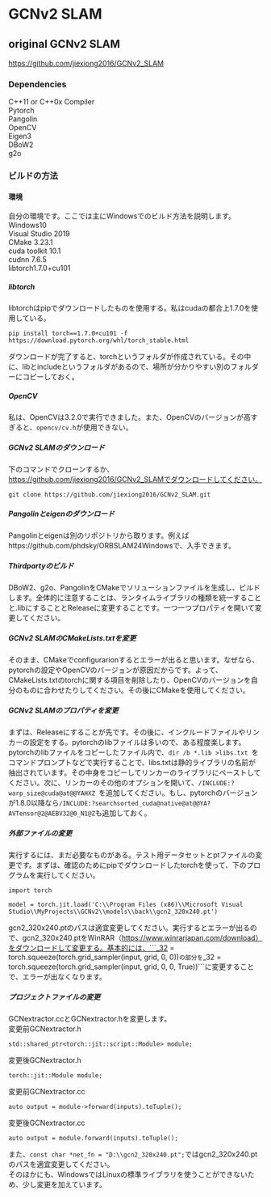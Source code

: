 # GCNv2 SLAM
## original GCNv2 SLAM
https://github.com/jiexiong2016/GCNv2_SLAM
### Dependencies
C++11 or C++0x Compiler  
Pytorch  
Pangolin  
OpenCV  
Eigen3  
DBoW2  
g2o  
### ビルドの方法
#### 環境
自分の環境です。ここでは主にWindowsでのビルド方法を説明します。  
Windows10  
Visual Studio 2019  
CMake 3.23.1  
cuda toolkit 10.1  
cudnn 7.6.5  
libtorch1.7.0+cu101  
##### libtorch
libtorchはpipでダウンロードしたものを使用する。私はcudaの都合上1.7.0を使用している。
```
pip install torch==1.7.0+cu101 -f  https://download.pytorch.org/whl/torch_stable.html
```
ダウンロードが完了すると、torchというフォルダが作成されている。その中に、libとincludeというフォルダがあるので、場所が分かりやすい別のフォルダーにコピーしておく。
##### OpenCV
私は、OpenCVは3.2.0で実行できました。また、OpenCVのバージョンが高すぎると、```opencv/cv.h```が使用できない。
##### GCNv2 SLAMのダウンロード
下のコマンドでクローンするか、https://github.com/jiexiong2016/GCNv2_SLAMでダウンロードしてください。
```
git clone https://github.com/jiexiong2016/GCNv2_SLAM.git
```
##### Pangolinとeigenのダウンロード
Pangolinとeigenは別のリポジトリから取ります。例えばhttps://github.com/phdsky/ORBSLAM24Windowsで、入手できます。
##### Thirdpartyのビルド
DBoW2、g2o、PangolinをCMakeでソリューションファイルを生成し、ビルドします。全体的に注意することは、ランタイムライブラリの種類を統一することと.libにすることとReleaseに変更することです。一つ一つプロパティを開いて変更してください。
##### GCNv2 SLAMのCMakeLists.txtを変更
そのまま、CMakeでconfigurarionするとエラーが出ると思います。なぜなら、pytorchの設定やOpenCVのバージョンが原因だからです。よって、CMakeLists.txtのtorchに関する項目を削除したり、OpenCVのバージョンを自分のものに合わせたりしてください。その後にCMakeを使用してください。
##### GCNv2 SLAMのプロパティを変更
まずは、Releaseにすることが先です。その後に、インクルードファイルやリンカーの設定をする。pytorchのlibファイルは多いので、ある程度楽します。pytorchのlibファイルをコピーしたファイル内で、```dir /b *.lib >libs.txt ```をコマンドプロンプトなどで実行することで、libs.txtは静的ライブラリの名前が抽出されています。その中身をコピーしてリンカーのライブラリにペーストしてください。次に、リンカーのその他のオプションを開いて、```/INCLUDE:?warp_size@cuda@at@@YAHXZ ```を追加してください。もし、pytorchのバージョンが1.8.0以降なら```/INCLUDE:?searchsorted_cuda@native@at@@YA?AVTensor@2@AEBV32@0_N1@Z```も追加しておく。
##### 外部ファイルの変更
実行するには、まだ必要なものがある。テスト用データセットとptファイルの変更です。まずは、確認のためにpipでダウンロードしたtorchを使って、下のプログラムを実行してください。
```
import torch

model = torch.jit.load('C:\\Program Files (x86)\\Microsoft Visual Studio\\MyProjects\\GCNv2\\models\\back\\gcn2_320x240.pt')
```
gcn2_320x240.ptのパスは適宜変更してください。実行するとエラーが出るので、gcn2_320x240.ptをWinRAR（https://www.winrarjapan.com/download）をダウンロードして変更する。基本的には、```_32 = torch.squeeze(torch.grid_sampler(input, grid, 0, 0))```の部分を```_32 = torch.squeeze(torch.grid_sampler(input, grid, 0, 0, True))```に変更することで、エラーが出なくなります。
##### プロジェクトファイルの変更
GCNextractor.ccとGCNextractor.hを変更します。  
変更前GCNextractor.h
```
std::shared_ptr<torch::jit::script::Module> module;
```
変更後GCNextractor.h
```
torch::jit::Module module;
```
変更前GCNextractor.cc
```
auto output = module->forward(inputs).toTuple();
```
変更後GCNextractor.cc
```
auto output = module.forward(inputs).toTuple();
```
また、```const char *net_fn = "D:\\gcn2_320x240.pt";```ではgcn2_320x240.ptのパスを適宜変更してください。  
そのほかにも、WindowsではLinuxの標準ライブラリを使うことができないため、少し変更を加えています。